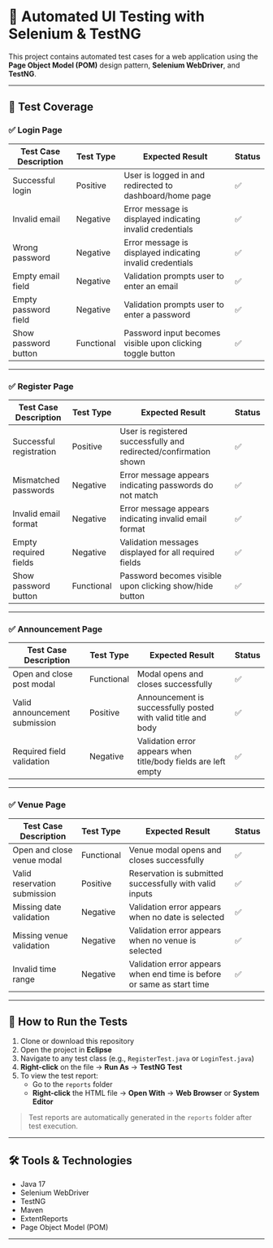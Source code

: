 # 🧪 Automated UI Testing with Selenium & TestNG

This project contains automated test cases for a web application using the **Page Object Model (POM)** design pattern, **Selenium WebDriver**, and **TestNG**.

---

## 📄 Test Coverage

### ✅ Login Page

| Test Case Description        | Test Type   | Expected Result                                               | Status |
|------------------------------|-------------|---------------------------------------------------------------|--------|
| Successful login             | Positive    | User is logged in and redirected to dashboard/home page       | ✅     |
| Invalid email                | Negative    | Error message is displayed indicating invalid credentials     | ✅     |
| Wrong password               | Negative    | Error message is displayed indicating invalid credentials     | ✅     |
| Empty email field            | Negative    | Validation prompts user to enter an email                     | ✅     |
| Empty password field         | Negative    | Validation prompts user to enter a password                   | ✅     |
| Show password button         | Functional  | Password input becomes visible upon clicking toggle button    | ✅     |

---

### ✅ Register Page

| Test Case Description         | Test Type   | Expected Result                                                                 | Status |
|-------------------------------|-------------|---------------------------------------------------------------------------------|--------|
| Successful registration       | Positive    | User is registered successfully and redirected/confirmation shown               | ✅     |
| Mismatched passwords          | Negative    | Error message appears indicating passwords do not match                         | ✅     |
| Invalid email format          | Negative    | Error message appears indicating invalid email format                           | ✅     |
| Empty required fields         | Negative    | Validation messages displayed for all required fields                           | ✅     |
| Show password button          | Functional  | Password becomes visible upon clicking show/hide button                         | ✅     |

---

### ✅ Announcement Page

| Test Case Description         | Test Type  | Expected Result                                                | Status |
| ----------------------------- | ---------- | -------------------------------------------------------------- | ------ |
| Open and close post modal     | Functional | Modal opens and closes successfully                            | ✅      |
| Valid announcement submission | Positive   | Announcement is successfully posted with valid title and body  | ✅      |
| Required field validation     | Negative   | Validation error appears when title/body fields are left empty | ✅      |

---

### ✅ Venue Page

| Test Case Description            | Test Type   | Expected Result                                                                 | Status |
|----------------------------------|-------------|---------------------------------------------------------------------------------|--------|
| Open and close venue modal       | Functional  | Venue modal opens and closes successfully                                       | ✅     |
| Valid reservation submission     | Positive    | Reservation is submitted successfully with valid inputs                         | ✅     |
| Missing date validation          | Negative    | Validation error appears when no date is selected                               | ✅     |
| Missing venue validation         | Negative    | Validation error appears when no venue is selected                              | ✅     |
| Invalid time range               | Negative    | Validation error appears when end time is before or same as start time          | ✅     |


---

## 🚀 How to Run the Tests

1. Clone or download this repository  
2. Open the project in **Eclipse**  
3. Navigate to any test class (e.g., `RegisterTest.java` or `LoginTest.java`)  
4. **Right-click** on the file → **Run As** → **TestNG Test**  
5. To view the test report:
   - Go to the `reports` folder  
   - **Right-click** the HTML file → **Open With** → **Web Browser** or **System Editor**

> Test reports are automatically generated in the `reports` folder after test execution.

---

## 🛠️ Tools & Technologies

- Java 17  
- Selenium WebDriver  
- TestNG  
- Maven  
- ExtentReports  
- Page Object Model (POM)

---
